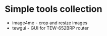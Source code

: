 # Simple tools collection

- image4me - crop and resize images
- tewgui - GUI for TEW-652BRP router
